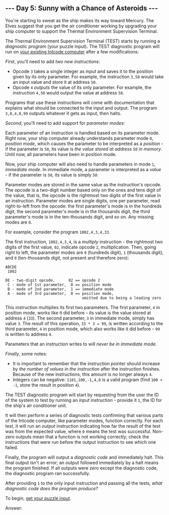 

--- Day 5: Sunny with a Chance of Asteroids ---
-----------------------------------------------

You're starting to sweat as the ship makes its way toward Mercury. The Elves suggest that you get the air conditioner working by upgrading your ship computer to support the Thermal Environment Supervision Terminal.


The Thermal Environment Supervision Terminal (TEST) starts by running a *diagnostic program* (your puzzle input). The TEST diagnostic program will run on [your existing Intcode computer](2 "2") after a few modifications:


*First*, you'll need to add *two new instructions*:


* Opcode `3` takes a single integer as *input* and saves it to the position given by its only parameter. For example, the instruction `3,50` would take an input value and store it at address `50`.
* Opcode `4` *outputs* the value of its only parameter. For example, the instruction `4,50` would output the value at address `50`.


Programs that use these instructions will come with documentation that explains what should be connected to the input and output. The program `3,0,4,0,99` outputs whatever it gets as input, then halts.


*Second*, you'll need to add support for *parameter modes*:


Each parameter of an instruction is handled based on its parameter mode. Right now, your ship computer already understands parameter mode `0`, *position mode*, which causes the parameter to be interpreted as a *position* - if the parameter is `50`, its value is *the value stored at address `50` in memory*. Until now, all parameters have been in position mode.


Now, your ship computer will also need to handle parameters in mode `1`, *immediate mode*. In immediate mode, a parameter is interpreted as a *value* - if the parameter is `50`, its value is simply *`50`*.


Parameter modes are stored in the same value as the instruction's opcode. The opcode is a two-digit number based only on the ones and tens digit of the value, that is, the opcode is the rightmost two digits of the first value in an instruction. Parameter modes are single digits, one per parameter, read right-to-left from the opcode: the first parameter's mode is in the hundreds digit, the second parameter's mode is in the thousands digit, the third parameter's mode is in the ten-thousands digit, and so on. Any missing modes are `0`.


For example, consider the program `1002,4,3,4,33`.


The first instruction, `1002,4,3,4`, is a *multiply* instruction - the rightmost two digits of the first value, `02`, indicate opcode `2`, multiplication. Then, going right to left, the parameter modes are `0` (hundreds digit), `1` (thousands digit), and `0` (ten-thousands digit, not present and therefore zero):



```
ABCDE
 1002

DE - two-digit opcode,      02 == opcode 2
 C - mode of 1st parameter,  0 == position mode
 B - mode of 2nd parameter,  1 == immediate mode
 A - mode of 3rd parameter,  0 == position mode,
                                  omitted due to being a leading zero

```

This instruction multiplies its first two parameters. The first parameter, `4` in position mode, works like it did before - its value is the value stored at address `4` (`33`). The second parameter, `3` in immediate mode, simply has value `3`. The result of this operation, `33 * 3 = 99`, is written according to the third parameter, `4` in position mode, which also works like it did before - `99` is written to address `4`.


Parameters that an instruction writes to will *never be in immediate mode*.


*Finally*, some notes:


* It is important to remember that the instruction pointer should increase by *the number of values in the instruction* after the instruction finishes. Because of the new instructions, this amount is no longer always `4`.
* Integers can be negative: `1101,100,-1,4,0` is a valid program (find `100 + -1`, store the result in position `4`).


The TEST diagnostic program will start by requesting from the user the ID of the system to test by running an *input* instruction - provide it `1`, the ID for the ship's air conditioner unit.


It will then perform a series of diagnostic tests confirming that various parts of the Intcode computer, like parameter modes, function correctly. For each test, it will run an *output* instruction indicating how far the result of the test was from the expected value, where `0` means the test was successful. Non-zero outputs mean that a function is not working correctly; check the instructions that were run before the output instruction to see which one failed.


Finally, the program will output a *diagnostic code* and immediately halt. This final output isn't an error; an output followed immediately by a halt means the program finished. If all outputs were zero except the diagnostic code, the diagnostic program ran successfully.


After providing `1` to the only input instruction and passing all the tests, *what diagnostic code does the program produce?*



To begin, [get your puzzle input](5/input "5/input").


Answer:  

